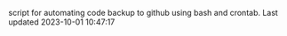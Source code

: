 script for automating code backup to github using bash and crontab. Last updated 2023-10-01 10:47:17
